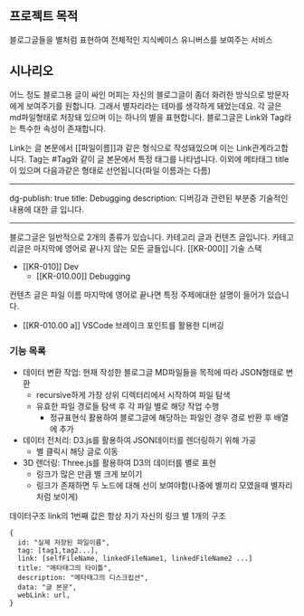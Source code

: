 ## 프로젝트 목적

블로그글들을 별처럼 표현하여 전체적인 지식베이스 유니버스를 보여주는 서비스

## 시나리오

어느 정도 블로그용 글이 싸인 머피는 자신의 블로그글이 좀더 화려한 방식으로 방문자에게 보여주기를 원합니다.
그래서 별자리라는 테마를 생각하게 돼었는데요.
각 글은 md파일형태로 저장돼 있으며 이는 하나의 별을 표현합니다. 블로그글은 Link와 Tag라는 특수한 속성이 존재합니다.

Link는 글 본문에서 [[파일이름]]과 같은 형식으로 작성돼있으며 이는 Link관계라고합니다.
Tag는 #Tag와 같이 글 본문에서 특정 태그를 나타냅니다.
이외에 메타태그 title이 있으며 다음과같은 형태로 선언됩니다(파일 이름과는 다름)

---

dg-publish: true
title: Debugging
description: 디버깅과 관련된 부분중 기술적인 내용에 대한 글 입니다.

---

블로그글은 일반적으로 2개의 종류가 있습니다. 카테고리 글과 컨텐츠 글입니다.
카테고리글은 마지막에 영어로 끝나지 않는 모든 글들입니다.
[[KR-000]] 기술 스택

- [[KR-010]] Dev
  - [[KR-010.00]] Debugging

컨텐츠 글은 파일 이름 마지막에 영어로 끝나면 특정 주제에대한 설명이 들어가 있습니다.

- [[KR-010.00 a]] VSCode 브레이크 포인트를 활용한 디버깅

### 기능 목록

- 데이터 변환 작업: 현재 작성한 블로그글 MD파일들을 목적에 따라 JSON형태로 변환
  - recursive하게 가장 상위 디렉터리에서 시작하여 파일 탐색
  - 유효한 파일 경로들 탐색 후 각 파일 별로 해당 작업 수행
    - 정규표현식 활용하여 블로그글에 해당하는 파일인 경우 경로 반환 후 배열에 추가
- 데이터 전처리: D3.js를 활용하여 JSON데이터를 렌더링하기 위해 가공
  - 별 클릭시 해당 글로 이동
- 3D 렌더링: Three.js를 활용하여 D3의 데이터를 별로 표현
  - 링크가 많은 만큼 별 크게 보이기
  - 링크가 존재하면 두 노드에 대해 선이 보여야함(나중에 별끼리 모였을때 별자리처럼 보이게)

데이터구조
link의 1번째 값은 항상 자기 자신의 링크
별 1개의 구조

```
{
  id: "실제 저장된 파일이름",
  tag: [tag1,tag2...],
  link: [selfFileName, linkedFileName1, linkedFileName2 ...]
  title: "메타태그의 타이틀",
  description: "메타태그의 디스크립션",
  data: "글 본문",
  webLink: url,
}
```
